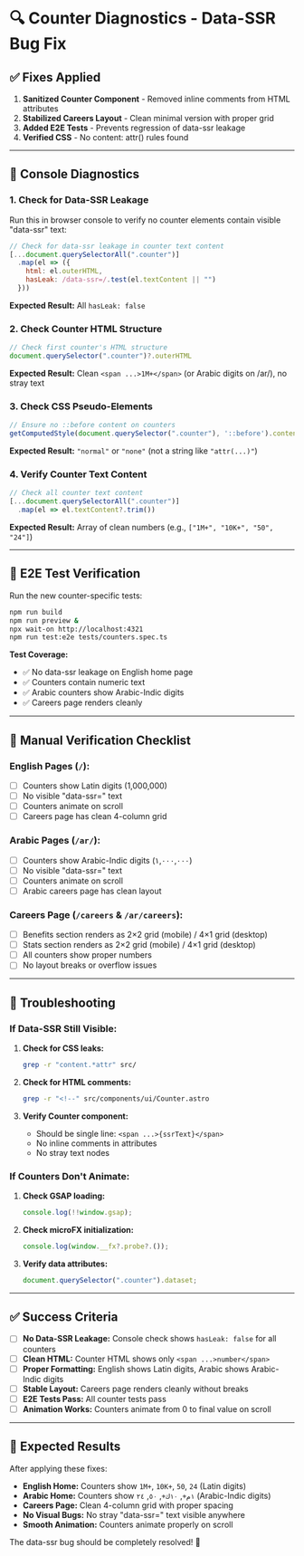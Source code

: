 # 🔍 Counter Diagnostics - Data-SSR Bug Fix

## ✅ **Fixes Applied**

1. **Sanitized Counter Component** - Removed inline comments from HTML attributes
2. **Stabilized Careers Layout** - Clean minimal version with proper grid
3. **Added E2E Tests** - Prevents regression of data-ssr leakage
4. **Verified CSS** - No content: attr() rules found

---

## 🧪 **Console Diagnostics**

### **1. Check for Data-SSR Leakage**

Run this in browser console to verify no counter elements contain visible "data-ssr" text:

```javascript
// Check for data-ssr leakage in counter text content
[...document.querySelectorAll(".counter")]
  .map(el => ({ 
    html: el.outerHTML, 
    hasLeak: /data-ssr=/.test(el.textContent || "") 
  }))
```

**Expected Result:** All `hasLeak: false`

### **2. Check Counter HTML Structure**

```javascript
// Check first counter's HTML structure
document.querySelector(".counter")?.outerHTML
```

**Expected Result:** Clean `<span ...>1M+</span>` (or Arabic digits on /ar/), no stray text

### **3. Check CSS Pseudo-Elements**

```javascript
// Ensure no ::before content on counters
getComputedStyle(document.querySelector(".counter"), '::before').content
```

**Expected Result:** `"normal"` or `"none"` (not a string like `"attr(...)"`)

### **4. Verify Counter Text Content**

```javascript
// Check all counter text content
[...document.querySelectorAll(".counter")]
  .map(el => el.textContent?.trim())
```

**Expected Result:** Array of clean numbers (e.g., `["1M+", "10K+", "50", "24"]`)

---

## 🧪 **E2E Test Verification**

Run the new counter-specific tests:

```bash
npm run build
npm run preview &
npx wait-on http://localhost:4321
npm run test:e2e tests/counters.spec.ts
```

**Test Coverage:**
- ✅ No data-ssr leakage on English home page
- ✅ Counters contain numeric text
- ✅ Arabic counters show Arabic-Indic digits
- ✅ Careers page renders cleanly

---

## 🎯 **Manual Verification Checklist**

### **English Pages (`/`):**
- [ ] Counters show Latin digits (1,000,000)
- [ ] No visible "data-ssr=" text
- [ ] Counters animate on scroll
- [ ] Careers page has clean 4-column grid

### **Arabic Pages (`/ar/`):**
- [ ] Counters show Arabic-Indic digits (١,٠٠٠,٠٠٠)
- [ ] No visible "data-ssr=" text
- [ ] Counters animate on scroll
- [ ] Arabic careers page has clean layout

### **Careers Page (`/careers` & `/ar/careers`):**
- [ ] Benefits section renders as 2×2 grid (mobile) / 4×1 grid (desktop)
- [ ] Stats section renders as 2×2 grid (mobile) / 4×1 grid (desktop)
- [ ] All counters show proper numbers
- [ ] No layout breaks or overflow issues

---

## 🚨 **Troubleshooting**

### **If Data-SSR Still Visible:**

1. **Check for CSS leaks:**
   ```bash
   grep -r "content.*attr" src/
   ```

2. **Check for HTML comments:**
   ```bash
   grep -r "<!--" src/components/ui/Counter.astro
   ```

3. **Verify Counter component:**
   - Should be single line: `<span ...>{ssrText}</span>`
   - No inline comments in attributes
   - No stray text nodes

### **If Counters Don't Animate:**

1. **Check GSAP loading:**
   ```javascript
   console.log(!!window.gsap);
   ```

2. **Check microFX initialization:**
   ```javascript
   console.log(window.__fx?.probe?.());
   ```

3. **Verify data attributes:**
   ```javascript
   document.querySelector(".counter").dataset;
   ```

---

## ✅ **Success Criteria**

- [ ] **No Data-SSR Leakage:** Console check shows `hasLeak: false` for all counters
- [ ] **Clean HTML:** Counter HTML shows only `<span ...>number</span>`
- [ ] **Proper Formatting:** English shows Latin digits, Arabic shows Arabic-Indic digits
- [ ] **Stable Layout:** Careers page renders cleanly without breaks
- [ ] **E2E Tests Pass:** All counter tests pass
- [ ] **Animation Works:** Counters animate from 0 to final value on scroll

---

## 🎉 **Expected Results**

After applying these fixes:

- **English Home:** Counters show `1M+`, `10K+`, `50`, `24` (Latin digits)
- **Arabic Home:** Counters show `١م+`, `١٠ك+`, `٥٠`, `٢٤` (Arabic-Indic digits)
- **Careers Page:** Clean 4-column grid with proper spacing
- **No Visual Bugs:** No stray "data-ssr=" text visible anywhere
- **Smooth Animation:** Counters animate properly on scroll

The data-ssr bug should be completely resolved! 🚀

